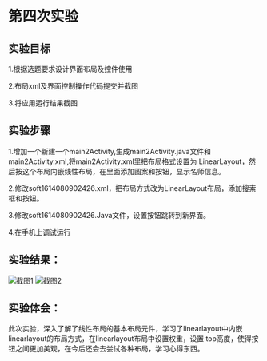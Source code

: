 # 第四次实验

## 实验目标

1.根据选题要求设计界面布局及控件使用

2.布局xml及界面控制操作代码提交并截图

3.将应用运行结果截图

## 实验步骤

1.增加一个新建一个main2Activity,生成main2Activity.java文件和main2Activity.xml,将main2Activity.xml里把布局格式设置为
LinearLayout，然后按这个布局内嵌线性布局，在里面添加图案和按钮，显示名师信息。

2.修改soft1614080902426.xml，把布局方式改为LinearLayout布局，添加搜索框和按钮。

3.修改soft1614080902426.Java文件，设置按钮跳转到新界面。

4.在手机上调试运行
## 实验结果：
![截图1](https://github.com/Linzsong/android-labs-2018/blob/master/soft1614080902426/lad4-1.png?raw=true)
![截图2](https://github.com/Linzsong/android-labs-2018/blob/master/soft1614080902426/lad4-2.png?raw=true)
## 实验体会：
  此次实验，深入了解了线性布局的基本布局元件，学习了linearlayout中内嵌linearlayout的布局方式，在linearlayout布局中设置权重，设置
  top高度，使得按钮之间更加美观，在今后还会去尝试各种布局，学习心得东西。
